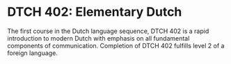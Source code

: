 # DTCH 402: Elementary Dutch

The first course in the Dutch language sequence, DTCH 402 is a rapid introduction to modern Dutch with emphasis on all fundamental components of communication. Completion of DTCH 402 fulfills level 2 of a foreign language.